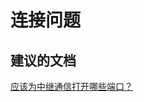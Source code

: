 <properties
    pageTitle="Connectivity issues"
    description="连接问题"
    service="microsoft.relay"
    resource="namespaces"
    authors="jtaubensee"
    displayOrder="2"
    selfHelpType="resource"
    supportTopicIds="32550706"
    resourceTags=""
    productPesIds="16123"
    cloudEnvironments="public,BlackForest,Fairfax"
/>


# <a name="connectivity-issues"></a>连接问题

## <a name="recommended-documents"></a>**建议的文档**
[应该为中继通信打开哪些端口？](https://msdn.microsoft.com/library/mt723402.aspx)



<!--HONumber=Nov16_HO5-->


